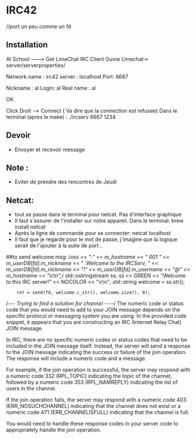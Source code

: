 # IRC42

//port un peu comme un fd

## Installation

At School ---> Get LimeChat IRC Client
Ouvre Limechat-> server/serverproperties/

Network name : irc42
server : localhost
Port: 6667

Nickname : al
Login: al
Real name : al

OK

Click Droit --> Connect ( Va dire que la connection est refusee)
Dans le terminal (apres le make) : ./ircserv 6667 1234

## Devoir

* Envoyer et recevoir message

## Note :

* Eviter de prendre des rencontres de Jeudi


## Netcat:
* tout se passe dans le terminal pour netcat. Pas d'interface graphique
* Il faut s'assurer de l'installer sur notre appareil. Dans le terminal: brew install netcat
* Après la ligne de commande pour se connecter: netcat localhost <port>
* Il faut que je regarde pour le mot de passe, j'imagine que la logique serait de l'ajouter à la suite de port...

##to send welcome msg:
/*oss << ":" << m_hostname << " 001 " << m_userDB[fd].m_nickname << " :Welcome to the IRCServ, " << m_userDB[fd].m_nickname << "!" << m_userDB[fd].m_username << "@" << m_hostname << "\r\n";*/
		std::ostringstream ss;
		ss << GREEN << "Welcome to this IRC server!" << NOCOLOR << "\r\n";
		std::string welcome = ss.str();

		ret = send(fd, welcome.c_str(), welcome.size(), 0);

/*--- Trying to find a solution for channel ----*/
The numeric code or status code that you would need to add to your JOIN message depends on the specific protocol or messaging system you are using. In the provided code snippet, it appears that you are constructing an IRC (Internet Relay Chat) JOIN message.

In IRC, there are no specific numeric codes or status codes that need to be included in the JOIN message itself. Instead, the server will send a response to the JOIN message indicating the success or failure of the join operation. The response will include a numeric code and a message.

For example, if the join operation is successful, the server may respond with a numeric code 332 (RPL_TOPIC) indicating the topic of the channel, followed by a numeric code 353 (RPL_NAMREPLY) indicating the list of users in the channel.

If the join operation fails, the server may respond with a numeric code 403 (ERR_NOSUCHCHANNEL) indicating that the channel does not exist or a numeric code 471 (ERR_CHANNELISFULL) indicating that the channel is full.

You would need to handle these response codes in your server code to appropriately handle the join operation.